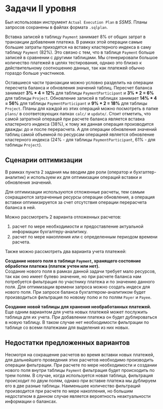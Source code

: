 # Задачи II уровня

Был использован инструмент `Actual Execution Plan` в _SSMS_. Планы запросов сохранены в файлах формата `.sqlplan`.

Вставка записей в таблицу `Payment` занимает 8% от общих затрат в транзакции добавления платежа. В рамках этой операции самые большие затраты приходятся 
на вставку кластерного индекса в саму таблицу `Payment` (82%). Это связно с тем, что в таблице `Payment` больше записей в сравнении с другими 
таблицами. Мы сгенерировали большое количество платежей в целях тестирования, однако это близко к действительному соотношению данных, 
так как платежей обычно гораздо больше участников.

Оставшиеся части транзакции можно условно разделить на операции пересчета баланса и обновления значений таблиц. Пересчет баланса занимает **3% * 4  = 12%** 
для таблицы `PaymentParticipant` и **3% * 2 = 6%** для таблицы `Project`. Обновление записей в таблицах занимает **14% * 4 = 56%** для таблицы `PaymentParticipant` 
и **9% * 2 = 18%** для таблицы `Project`. Планы для каждой из этих операций  можно посмотреть в папке `plans/` в соответсвующих папках  `calc/` и `update/`. 
Стоит отметить, что самой затратной операцей при расчете баланса является  вставка кластерного индекса (38%), к тому же данная операция производится дважды: 
до и после перерасчета. А для операции обновления значений таблиц самой объемной по ресурсам операцией является обновление кластерного индекса 
(24% - для таблицы `PaymentParticipant`, 61% - для таблицы `Project`).

## Сценарии оптимизации
В рамках пункта 2 задания мы вводим две роли (оператор и бухгалтер-аналитик) и используем их для оптимизации операций вставки и обновления значений. 

Для оптимизации используются отложенные расчеты, тем самым сокращаются затраченные ресурсы операции обновления, а операция вставки оптимизируется за счет 
отсутствия операции перерасчета баланса в ней. 

Можно рассмотреть 2 варианта отложенных расчетов:
1. расчет по мере необходимости и предоставление актуальной информации бухгалтеру-аналитику.
2. расчет по мере накопления или с определенным периодом времени расчета.

Также можно рассмотреть два варианта учета платежей: 

**Создание нового поля в таблице `Payment`, хранящего состояние обработки платежа (платеж учтен или нет).** \
Создание нового поля в рамках данной задачи требует мало ресурсов, так как оно имеет булево значение, но при расчете баланса нам потребуется 
фильтрация по участнику платежа и по значению данного поля. Для оптимизации времени запроса можно создать индеск для нового поля. При запросе баланса 
бухгалтером-аналитиком будет производиться фильтрация по новому полю и по полям `Payer` и `Payee`.

**Создание новой таблицы для хранения необработанных платежей.**\
Еще одним вариантом для учета новых платежей может послужить таблица для их учета. При добавлении платежа он будет дублироваться в новую таблицу. 
В таком случае нет необходимости фильтрации по таблице со всеми платежами для выделения из них новых.

## Недостатки предложенных вариантов
Несмотря на сокращение расчетов во время вставки новых платежей, для дальнейшего проведения этих расчетов необходимо производить операции фильтрации. 
При расчете по мере необходимости и создании нового поля внутри таблицы `Payment` фильтрация будет происходить по трем полям. В случае, когда используется 
новая таблица, фильтрация происходит по двум полям, однако при вставке платежа мы дублируем его в две разные таблицы. Наименьшее количество фильтраций 
производится при расчете по мере накопления, но большим недостатком в данном случае является вероятность неактуальности информации о балансах.

